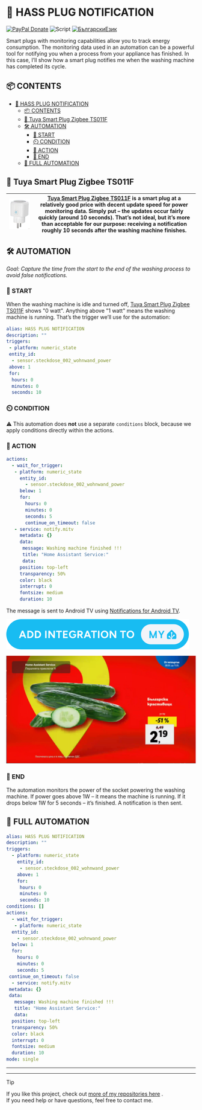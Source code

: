# 📣 HASS PLUG NOTIFICATION
[![PayPal Donate](https://img.shields.io/badge/PayPal-Donate-blue?logo=paypal)](https://www.paypal.com/donate/?hosted_button_id=AAWFZVF2XCP5A)  ![Script](https://img.shields.io/badge/logo-yaml-green?logo=yaml)  [![БългарскиЕзик](https://img.shields.io/badge/Български-Език-green?logo=translate&labelColor=gray&style=flat-square&link=https://example.com/bg)](BG.md)  

Smart plugs with monitoring capabilities allow you to track energy consumption. The monitoring data used in an automation can be a powerful tool for notifying you when a process from your appliance has finished. In this case, I’ll show how a smart plug notifies me when the washing machine has completed its cycle.

## 📦 CONTENTS

- [📣 HASS PLUG NOTIFICATION](#-hass-plug-notification)
	- [📦 CONTENTS](#-contents)
	- [🚀 Tuya Smart Plug Zigbee TS011F](#-tuya-smart-plug-zigbee-ts011f)
	- [🛠️ AUTOMATION](#️-automation)
		- [🔌 START](#-start)
		- [⏲️ CONDITION](#️-condition)
		- [📲 ACTION](#-action)
		- [📳 END](#-end)
	- [🧾 FULL AUTOMATION](#-full-automation)

## 🚀 Tuya Smart Plug Zigbee TS011F

| ![plug](/img/tuya_smart_plug.png) | [Tuya Smart Plug Zigbee TS011F][plug] is a smart plug at a relatively good price with decent update speed for power monitoring data. Simply put – the updates occur fairly quickly (around 10 seconds). That’s not ideal, but it’s more than acceptable for our purpose: receiving a notification roughly 10 seconds after the washing machine finishes. |
|----|----|

## 🛠️ AUTOMATION  
*Goal: Capture the time from the start to the end of the washing process to avoid false notifications.*

### 🔌 START  
When the washing machine is idle and turned off, [Tuya Smart Plug Zigbee TS011F][plug] shows "0 watt". Anything above "1 watt" means the washing machine is running. That’s the trigger we’ll use for the automation:

```yaml
alias: HASS PLUG NOTIFICATION
description: ""
triggers:
 - platform: numeric_state
 entity_id:
  - sensor.steckdose_002_wohnwand_power
 above: 1
 for:
  hours: 0
  minutes: 0
  seconds: 10
```

### ⏲️ CONDITION

⚠️ This automation does **not** use a separate `conditions` block, because we apply conditions directly within the actions.

### 📲 ACTION  

```yaml
actions:
  - wait_for_trigger:
   - platform: numeric_state
     entity_id:
       - sensor.steckdose_002_wohnwand_power
     below: 1
     for:
       hours: 0
       minutes: 0
       seconds: 5
       continue_on_timeout: false
   - service: notify.mitv
     metadata: {}
     data:
      message: Washing machine finished !!!
      title: "Home Assistant Service:"
      data:
     position: top-left
     transparency: 50%
     color: black
     interrupt: 0
     fontsize: medium
     duration: 10
```

The message is sent to Android TV using [Notifications for Android TV](https://www.home-assistant.io/integrations/nfandroidtv/).  

[![ADD Integrations](/img/button%20ADD%20INTEGRATION%20TO.svg)](https://my.home-assistant.io/redirect/config_flow_start?domain=nfandroidtv)

![notifications](/img/notifications.png)

### 📳 END  

The automation monitors the power of the socket powering the washing machine. If power goes above 1W – it means the machine is running. If it drops below 1W for 5 seconds – it’s finished. A notification is then sent.

## 🧾 FULL AUTOMATION

```yaml
alias: HASS PLUG NOTIFICATION
description: ""
triggers:
  - platform: numeric_state
    entity_id:
     - sensor.steckdose_002_wohnwand_power
    above: 1
    for:
     hours: 0
     minutes: 0
     seconds: 10
conditions: []
actions:
  - wait_for_trigger:
   - platform: numeric_state
  entity_id:
    - sensor.steckdose_002_wohnwand_power
  below: 1
  for:
    hours: 0
    minutes: 0
    seconds: 5
 continue_on_timeout: false
  - service: notify.mitv
 metadata: {}
 data:
   message: Washing machine finished !!!
   title: "Home Assistant Service:"
   data:
  position: top-left
  transparency: 50%
  color: black
  interrupt: 0
  fontsize: medium
  duration: 10
mode: single
```

---
---
> [!TIP]
> If you like this project, check out [more of my repositories here](https://github.com/Bacard1?tab=repositories) .<br>
> If you need help or have questions, feel free to contact me.


[plug]: https://de.aliexpress.com/item/1005007060134011.html